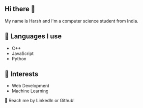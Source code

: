 ## Hi there 👋

My name is Harsh and I'm a computer science student from India.

## 🧦 Languages I use 
* C++ 
* JavaScript
* Python 

## 🌱 Interests
* Web Development 
* Machine Learning 

💬 Reach me by LinkedIn or Github!
